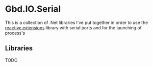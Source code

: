 # Gbd.IO.Serial

This is a collection of .Net libraries I've put together in order to use the [reactive extensions](http://reactivex.io/) library with
serial ports and for the launching of process's

## Libraries

TODO
